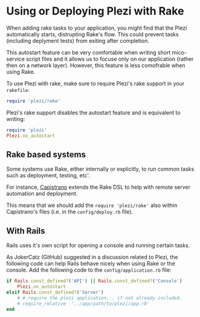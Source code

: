 # Using or Deploying Plezi with Rake

When adding rake tasks to your application, you might find that the Plezi automatically starts, distrupting Rake's flow. This could prevent tasks (including deplyment tests) from exiting after completion.

This autostart feature can be very comfortable when writing short mico-service script files and it allows us to focuse only on our application (rather then on a network layer). However, this feature is less comofrable when using Rake.

To use Plezi with rake, make sure to require Plezi's rake support in your `rakefile`:

```ruby
require 'plezi/rake'
```

Plezi's rake support disables the autostart feature and is equivalent to writing:

```ruby
require 'plezi'
Plezi.no_autostart
```

## Rake based systems

Some systems use Rake, either internally or explicitly, to run common tasks such as deployment, testing, etc'.

For instance, [Capistrano](http://capistranorb.com) extends the Rake DSL to help with remote server automation and deployment.

This means that we should add the `require 'plezi/rake'` also within Capistrano's files (i.e. in the `config/deploy.rb` file).

## With Rails

Rails uses it's own script for opening a console and running certain tasks.

As JokerCatz (GitHub) suggested in a discussion related to Plezi, the following code can help Rails behave nicely when using Rake or the console. Add the following code to the `config/application.rb` file:

```ruby
if Rails.const_defined?('API') || Rails.const_defined?('Console')
    Plezi.no_autostart
elsif Rails.const_defined?('Server')
    # # require the plezi application... if not already included.
    # require_relative  '../app/path/to/plezi/app.rb'
end
```
